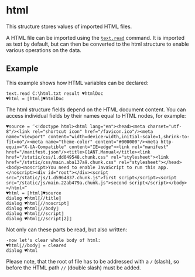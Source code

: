 # html

This structure stores values of imported HTML files.

A HTML file can be imported using the [`text.read`](G1ANT.Addon.Core/G1ANT.Addon.Core/Commands/TextReadCommand.md) command. It is imported as text by default, but can then be converted to the html structure to enable various operations on the data.

## Example

This example shows how HTML variables can be declared:

```G1ANT
text.read C:\html.txt result ♥htmlDoc
♥html = ⟦html⟧♥htmlDoc
```

The html structure fields depend on the HTML document content. You can access individual fields by their names equal to HTML nodes, for example:

```G1ANT
♥source = ‴<!doctype html><html lang="en"><head><meta charset="utf-8"/><link rel="shortcut icon" href="/favicon.ico"/><meta name="viewport" content="width=device-width,initial-scale=1,shrink-to-fit=no"/><meta name="theme-color" content="#000000"/><meta http-equiv="X-UA-Compatible" content="IE=edge"><link rel="manifest" href="/manifest.json"/><title>G1ANT.Manual</title><link href="/static/css/1.dd049548.chunk.css" rel="stylesheet"><link href="/static/css/main.aba137a9.chunk.css" rel="stylesheet"></head><body><noscript>You need to enable JavaScript to run this app.</noscript><div id="root"></div><script src="/static/js/1.d5964837.chunk.js">first script</script><script src="/static/js/main.22ab479a.chunk.js">second script</script></body></html>‴
♥html = ⟦html⟧♥source
dialog ♥html⟦//title⟧
dialog ♥html⟦//noscript⟧
dialog ♥html⟦//body⟧
dialog ♥html⟦//script⟧
dialog ♥html⟦//script[2]⟧
```


Not only can these parts be read, but also written:

```G1ANT
-now let's clear whole body of html:
♥html⟦//body⟧ = cleared
dialog ♥html
```

Please note, that the root of file has to be addressed with a `/` (slash), so before the HTML path `//` (double slash) must be added.
